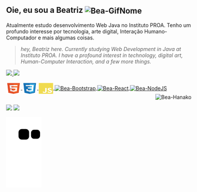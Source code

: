 ## Oie, eu sou a Beatriz  <img align="center" alt="Bea-GifNome" height="30" width="40" src="https://3.bp.blogspot.com/-z7jEKIbw0eY/XD4lyqEsQqI/AAAAAAAAg3k/4NkzjgAnpZ4lFowSDQRpA4_iuVo8gNQbACLcBGAs/s1600/d4912dd17a8d7db914ad0f75e49d931026751c89r1-500-391_hq.gif">
Atualmente estudo desenvolvimento Web Java no Instituto PROA. Tenho um profundo interesse por tecnologia, arte digital, Interação Humano-Computador e mais algumas coisas. <br>

>*hey, Beatriz here.*
>*Currently studying Web Development in Java at Instituto PROA. I have a profound interest in technology, digital art, Human-Computer Interaction, and a few more things.*


  <div>
  <a href="https://github.com/ibtriz">
  <img height="150em" src="https://github-readme-stats.vercel.app/api/top-langs/?username=ibtriz&layout=compact&langs_count=7&theme=blueberry"/>
  <img height="150em" src="https://github-readme-stats.vercel.app/api?username=ibtriz&show_icons=true&theme=blueberry&include_all_commits=true&count_private=true"/>
</div>
   
<div style="display: inline_block"><br>
   <img align="center" alt="Bea-HTML" height="30" width="40" src="https://github.com/devicons/devicon/blob/master/icons/html5/html5-original.svg">
  <img align="center" alt="Bea-CSS" height="30" width="40" src="https://raw.githubusercontent.com/devicons/devicon/master/icons/css3/css3-original.svg">
  <img align="center" alt="Bea-Js" height="30" width="40" src="https://github.com/devicons/devicon/blob/master/icons/javascript/javascript-plain.svg">
   <img align="center" alt="Bea-Bootstrap" height="30" width="40" src="https://cdn.jsdelivr.net/gh/devicons/devicon/icons/bootstrap/bootstrap-plain.svg">
   <img align="center" alt="Bea-React" height="30" width="40" src="https://cdn.jsdelivr.net/gh/devicons/devicon/icons/react/react-original.svg">
  <img align="center" alt="Bea-NodeJS" height="30" width="40" src="https://cdn.jsdelivr.net/gh/devicons/devicon/icons/nodejs/nodejs-plain.svg""/>
    <!-- <img align="center" alt="Bea-TS" height="30" width="40"  src="https://cdn.jsdelivr.net/gh/devicons/devicon/icons/typescript/typescript-original.svg"/>-->
  <!-- <img align="center" alt="Bea-mySQL" height="30" width="40"  src="https://cdn.jsdelivr.net/gh/devicons/devicon/icons/mysql/mysql-plain-wordmark.svg"/>-->
  <img align="right" height="169" alt="Bea-Hanako" src="https://i.pinimg.com/originals/01/a1/ac/01a1ac25f5445825000b96a2505b5a2a.gif">
 
 </div>
  
  ##
  <a href = "mailto:beatriz.fbcarneiro@gmail.com"><img src="https://img.icons8.com/dotty/80/000000/gmail.png" target="_blank"></a> 
  <a href="https://www.linkedin.com/in/beatriz-francelino-borges-carneiro/" target="_blank"><img src="https://img.icons8.com/dotty/80/000000/linkedin.png" target="_blank"></a> 

![Snake animation](https://github.com/ibtriz/ibtriz/blob/output/github-contribution-grid-snake.svg)
